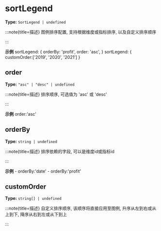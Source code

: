 # sortLegend

**Type:** `SortLegend | undefined`

:::note{title=描述}
图例排序配置, 支持根据维度或指标排序, 以及自定义排序顺序

:::

**示例**
sortLegend: {
  orderBy: 'profit',
  order: 'asc',
}
sortLegend: {
  customOrder:['2019', '2020', '2021']
}




## order

**Type:** `"asc" | "desc" | undefined`

:::note{title=描述}
排序顺序, 可选值为 'asc' 或 'desc'

:::

**示例**
order:'asc'



## orderBy

**Type:** `string | undefined`

:::note{title=描述}
排序依赖的字段, 可以是维度id或指标id

:::

**示例**
\- orderBy:'date'
\- orderBy:'profit'



## customOrder

**Type:** `string[] | undefined`

:::note{title=描述}
自定义排序顺序, 该顺序将直接应用至图例, 升序从左到右或从上到下, 降序从右到左或从下到上

:::

